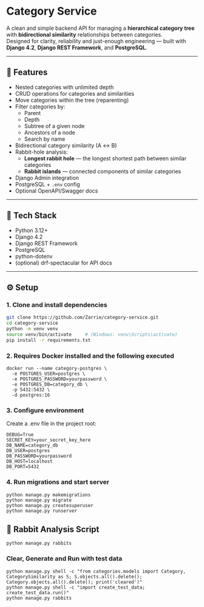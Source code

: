 # Category Service

A clean and simple backend API for managing a **hierarchical category tree** with **bidirectional similarity** relationships between categories.  
Designed for clarity, reliability and just-enough engineering — built with **Django 4.2**, **Django REST Framework**, and **PostgreSQL**.

---

## 🚀 Features

- Nested categories with unlimited depth
- CRUD operations for categories and similarities
- Move categories within the tree (reparenting)
- Filter categories by:
  - Parent
  - Depth
  - Subtree of a given node
  - Ancestors of a node
  - Search by name
- Bidirectional category similarity (A ↔ B)
- Rabbit-hole analysis:
  - **Longest rabbit hole** — the longest shortest path between similar categories
  - **Rabbit islands** — connected components of similar categories
- Django Admin integration
- PostgreSQL + `.env` config
- Optional OpenAPI/Swagger docs

---

## 🧱 Tech Stack

- Python 3.12+
- Django 4.2
- Django REST Framework
- PostgreSQL
- python-dotenv
- (optional) drf-spectacular for API docs

---

## ⚙️ Setup

### 1. Clone and install dependencies
```bash
git clone https://github.com/Zarrie/category-service.git
cd category-service
python -m venv venv
source venv/bin/activate     # (Windows: venv\Scripts\activate)
pip install -r requirements.txt
```

### 2. Requires Docker installed and the following executed

```commandline
docker run --name category-postgres \
  -e POSTGRES_USER=postgres \
  -e POSTGRES_PASSWORD=yourpassword \
  -e POSTGRES_DB=category_db \
  -p 5432:5432 \
  -d postgres:16
```

### 3. Configure environment

Create a .env file in the project root:

```commandline
DEBUG=True
SECRET_KEY=your_secret_key_here
DB_NAME=category_db
DB_USER=postgres
DB_PASSWORD=yourpassword
DB_HOST=localhost
DB_PORT=5432
```

### 4. Run migrations and start server
```
python manage.py makemigrations
python manage.py migrate
python manage.py createsuperuser
python manage.py runserver
```

## 🐇 Rabbit Analysis Script

```commandline
python manage.py rabbits
```

### Clear, Generate and Run with test data

```commandline
python manage.py shell -c "from categories.models import Category, CategorySimilarity as S; S.objects.all().delete(); Category.objects.all().delete(); print('cleared')"
python manage.py shell -c "import create_test_data; create_test_data.run()"
python manage.py rabbits
```